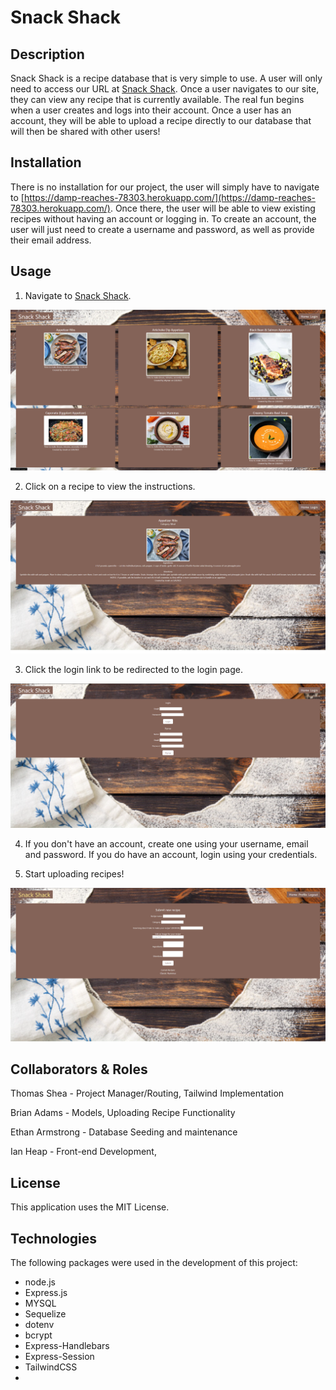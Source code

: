 # Snack Shack

## Description

Snack Shack is a recipe database that is very simple to use. A user will only need to access our URL at [Snack Shack](https://damp-reaches-78303.herokuapp.com/). Once a user navigates to our site, they can view any recipe that is currently available. The real fun begins when a user creates and logs into their account. Once a user has an account, they will be able to upload a recipe directly to our database that will then be shared with other users!

## Installation

There is no installation for our project, the user will simply have to navigate to [https://damp-reaches-78303.herokuapp.com/](https://damp-reaches-78303.herokuapp.com/). Once there, the user will be able to view existing recipes without having an account or logging in. To create an account, the user will just need to create a username and password, as well as provide their email address.

## Usage

1. Navigate to [Snack Shack](https://floating-reef-78228.herokuapp.com/).

![Homepage](./screenshots/Homepage.png)

2. Click on a recipe to view the instructions.

![Recipe Page](./screenshots/Recipe-Page.png)

3. Click the login link to be redirected to the login page.

![Login Page](./screenshots/Login-Page.png)

4. If you don't have an account, create one using your username, email and password.
   If you do have an account, login using your credentials.

5. Start uploading recipes! 

![Profile Page](./screenshots/Profile-Page.png)

## Collaborators & Roles

Thomas Shea - Project Manager/Routing, Tailwind Implementation

Brian Adams - Models, Uploading Recipe Functionality

Ethan Armstrong - Database Seeding and maintenance

Ian Heap - Front-end Development, 

## License

This application uses the MIT License.

## Technologies
The following packages were used in the development of this project:

- node.js
- Express.js
- MYSQL
- Sequelize
- dotenv
- bcrypt
- Express-Handlebars
- Express-Session
- TailwindCSS
- 



